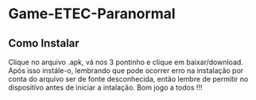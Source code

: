 # Game-ETEC-Paranormal

## Como Instalar
Clique no arquivo .apk, vá nos 3 pontinho e clique em baixar/download. Após isso instále-o, lembrando que pode ocorrer erro na instalação por conta do arquivo ser de fonte desconhecida, então lembre de permitir no dispositivo antes de iniciar a intalação. Bom jogo a todos !!!
